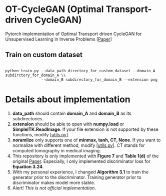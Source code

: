 # OT-CycleGAN (Optimal Transport-driven CycleGAN)

Pytorch implementation of Optimal Transport driven CycleGAN for Unsupervised Learning in Inverse Problems [[Paper](https://arxiv.org/abs/1909.12116)]

## Train on custom dataset

<pre><code>
python train.py --data_path directory_for_custom_dataset --domain_A subdirctory_for_domain_A \\
                --domain_B subdirectory_for_domain_B --extension png
</code></pre>

# Details about implementation

1. **data_path** should contain **domain_A** and **domain_B** as its subdirectories.
2. **extension** should be able to open with **numpy.load** or **SimpleITK.ReadImage**. If your file extension is not supported by these functions, modify [[utils.py](https://github.com/jryoungw/OT_CycleGAN/blob/d0bbb2cc6481bf76b10eb720826c2eb6ab7b65d7/utils.py#L20)].
3. **noramlize** only supports one of **minmax, tanh, CT, None**. If you want to normalize with different method, modify [[utils.py](https://github.com/jryoungw/OT_CycleGAN/blob/d0bbb2cc6481bf76b10eb720826c2eb6ab7b65d7/utils.py#L20)]. CT stands for computed tomography in medical imaging.
4. This repository is only implemented with **Figure 7** and **Table 1(d)** of the original [Paper](https://arxiv.org/abs/1909.12116). Especially, I only implemented discriminator loss for **Equation 3.24**.
5. With my personal experience, I changed **Algorithm 3.1** to train the generator prior to the discriminator. Training generator prior to discriminator makes model more stable.
6. Alert! *This is not official implementation*. 
